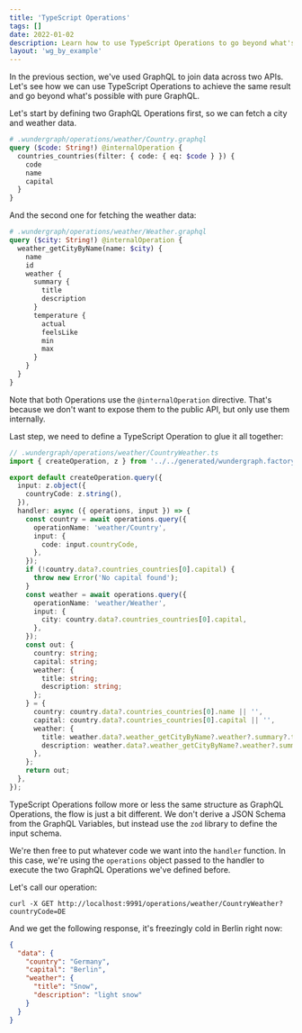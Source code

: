 ```yaml
---
title: 'TypeScript Operations'
tags: []
date: 2022-01-02
description: Learn how to use TypeScript Operations to go beyond what's possible with pure GraphQL.
layout: 'wg_by_example'
---
```


In the previous section, we've used GraphQL to join data across two APIs.
Let's see how we can use TypeScript Operations to achieve the same result and go beyond what's possible with pure
GraphQL.

Let's start by defining two GraphQL Operations first,
so we can fetch a city and weather data.

```graphql
# .wundergraph/operations/weather/Country.graphql
query ($code: String!) @internalOperation {
  countries_countries(filter: { code: { eq: $code } }) {
    code
    name
    capital
  }
}
```

And the second one for fetching the weather data:

```graphql
# .wundergraph/operations/weather/Weather.graphql
query ($city: String!) @internalOperation {
  weather_getCityByName(name: $city) {
    name
    id
    weather {
      summary {
        title
        description
      }
      temperature {
        actual
        feelsLike
        min
        max
      }
    }
  }
}
```

Note that both Operations use the `@internalOperation` directive.
That's because we don't want to expose them to the public API,
but only use them internally.

Last step, we need to define a TypeScript Operation to glue it all together:

```typescript
// .wundergraph/operations/weather/CountryWeather.ts
import { createOperation, z } from '../../generated/wundergraph.factory';

export default createOperation.query({
  input: z.object({
    countryCode: z.string(),
  }),
  handler: async ({ operations, input }) => {
    const country = await operations.query({
      operationName: 'weather/Country',
      input: {
        code: input.countryCode,
      },
    });
    if (!country.data?.countries_countries[0].capital) {
      throw new Error('No capital found');
    }
    const weather = await operations.query({
      operationName: 'weather/Weather',
      input: {
        city: country.data?.countries_countries[0].capital,
      },
    });
    const out: {
      country: string;
      capital: string;
      weather: {
        title: string;
        description: string;
      };
    } = {
      country: country.data?.countries_countries[0].name || '',
      capital: country.data?.countries_countries[0].capital || '',
      weather: {
        title: weather.data?.weather_getCityByName?.weather?.summary?.title || '',
        description: weather.data?.weather_getCityByName?.weather?.summary?.description || '',
      },
    };
    return out;
  },
});
```

TypeScript Operations follow more or less the same structure as GraphQL Operations,
the flow is just a bit different.
We don't derive a JSON Schema from the GraphQL Variables,
but instead use the `zod` library to define the input schema.

We're then free to put whatever code we want into the `handler` function.
In this case, we're using the `operations` object passed to the handler to execute the two GraphQL Operations we've
defined before.

Let's call our operation:

```shell
curl -X GET http://localhost:9991/operations/weather/CountryWeather?countryCode=DE
```

And we get the following response, it's freezingly cold in Berlin right now:

```json
{
  "data": {
    "country": "Germany",
    "capital": "Berlin",
    "weather": {
      "title": "Snow",
      "description": "light snow"
    }
  }
}
```
